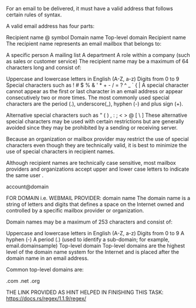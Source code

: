 For an email to be delivered, it must have a valid address that follows certain rules of syntax.

A valid email address has four parts:

Recipient name
@ symbol
Domain name
Top-level domain
Recipient name
The recipient name represents an email mailbox that belongs to:

A specific person
A mailing list
A department
A role within a company (such as sales or customer service)
The recipient name may be a maximum of 64 characters long and consist of:

Uppercase and lowercase letters in English (A-Z, a-z)
Digits from 0 to 9
Special characters such as ! # $ % & ' * + - / = ? ^ _ ` { |
A special character cannot appear as the first or last character in an email address or appear consecutively two or more times. The most commonly used special characters are the period (.), underscore(_), hyphen (-) and plus sign (+).

Alternative special characters such as  " ( ) , : ; < > @ [ \ ] 
These alternative special characters may be used with certain restrictions but are generally avoided since they may be prohibited by a sending or receiving server.

Because an organization or mailbox provider may restrict the use of special characters even though they are technically valid, it is best to minimize the use of special characters in recipient names. 

Although recipient names are technically case sensitive, most mailbox providers and organizations accept upper and lower case letters to indicate the same user .

account@domain

FOR DOMAIN i.e. WEBMAIL PROVIDER:
  domain name
The domain name is a string of letters and digits that defines a space on the Internet owned and controlled by a specific mailbox provider or organization.

Domain names may be a maximum of 253 characters and consist of:

Uppercase and lowercase letters in English (A-Z, a-z)
Digits from 0 to 9 
A hyphen (-)
A period (.)  (used to identify a sub-domain; for example,  email.domainsample)
Top-level domain
Top-level domains are the highest level of the domain name system for the Internet and is placed after the domain name in an email address.

Common top-level domains are:

.com
.net
.org

THE LINK PROVIDED AS HINT HELPED IN FINISHING THIS TASK:
https://docs.rs/regex/1.1.9/regex/
